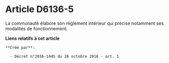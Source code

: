 # Article D6136-5

La communauté élabore son règlement intérieur qui précise notamment ses modalités de fonctionnement.

**Liens relatifs à cet article**

	**Créé par**:

	  - Décret n°2016-1445 du 26 octobre 2016 - art. 1
